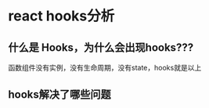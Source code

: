 # react hooks分析
## 什么是 Hooks，为什么会出现hooks???
函数组件没有实例，没有生命周期，没有state，hooks就是以上
## hooks解决了哪些问题
































